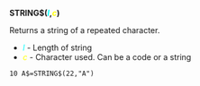 **STRING$(<span style="color:#00FFFF;">*l*</span>,<span style="color:#FFFF00;">*c*</span>)**

Returns a string of a repeated character.

- <span style="color:#00FFFF;">*l*</span> - Length of string
- <span style="color:#FFFF00;">*c*</span> - Character used.  Can be a code or a string

```ecb2
10 A$=STRING$(22,"A")
```
